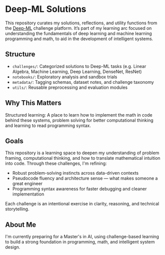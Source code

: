 # Deep-ML Solutions

This repository curates my solutions, reflections, and utility functions from the [Deep-ML](https://www.deep-ml.com/problems) challenge platform. It’s part of my learning arc focused on understanding the fundamentals of deep learning and machine learning programming and math, to aid in the development of intelligent systems.

## Structure

- `challenges/`: Categorized solutions to Deep-ML tasks (e.g. Linear Algebra, Machine Learning, Deep Learning, DenseNet, ResNet)
- `notebooks/`: Exploratory analysis and sandbox trials
- `metadata/`: Tagging schemas, dataset notes, and challenge taxonomy
- `utils/`: Reusable preprocessing and evaluation modules

## Why This Matters

Structured learning: A place to learn how to implement the math in code behind these systems, problem solving for better computational thinking and learning to read programming syntax.

## Goals

This repository is a learning space to deepen my understanding of problem framing, computational thinking, and how to translate mathematical intuition into code. Through these challenges, I'm refining:
- Robust problem-solving instincts across data-driven contexts
- Pseudocode fluency and architecture sense — what makes someone a great engineer
- Programming syntax awareness for faster debugging and cleaner implementation

Each challenge is an intentional exercise in clarity, reasoning, and technical storytelling.

## About Me

I'm currently preparing for a Master's in AI, using challenge-based learning to build a strong foundation in programming, math, and intelligent system design. 

